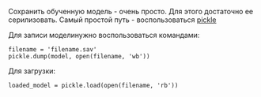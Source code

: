 Сохранить обученную модель - очень просто. Для этого достаточно ее серилизовать. Самый простой путь - воспользоваться [pickle](../../python/pickle.md)


Для записи моделинужно воспользоваться командами:
```
filename = 'filename.sav'
pickle.dump(model, open(filename, 'wb'))
```

Для загрузки:
```
loaded_model = pickle.load(open(filename, 'rb'))
```